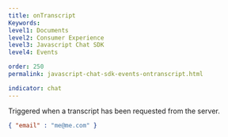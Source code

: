```yaml
---
title: onTranscript
Keywords:
level1: Documents
level2: Consumer Experience
level3: Javascript Chat SDK
level4: Events

order: 250
permalink: javascript-chat-sdk-events-ontranscript.html

indicator: chat
---
```


Triggered when a transcript has been requested from the server.

```json 
{ "email" : "me@me.com" }
```
